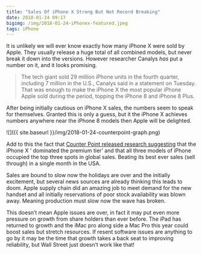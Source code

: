 ```yaml
---
title: "Sales Of iPhone X Strong But Not Record Breaking"
date: 2018-01-24 09:17
bigimg: /img/2018-01-24-iPhonex-featured.jpeg
tags: iPhone
---
```

It is unlikely we will ever know exactly how many iPhone X were sold by Apple. They usually release a huge total of all combined models, but never break it down into the versions. However researcher Canalys *has* put a number on it, and it looks promising.

> The tech giant sold 29 million iPhone units in the fourth quarter, including 7 million in the U.S., Canalys said in a statement on Tuesday. That was enough to make the iPhone X the most popular iPhone Apple sold during the period, topping the iPhone 8 and iPhone 8 Plus.

After being initially cautious on iPhone X sales, the numbers seem to speak for themselves. Granted this is only a guess, but it the iPhone X achieves numbers anywhere near the iPhone 8 models then Apple will be delighted.

![]({{ site.baseurl }}/img/2018-01-24-counterpoint-graph.png)

Add to this the fact that [Counter Point released research suggesting](https://www.counterpointresearch.com/global-top-selling-smartphones-november-2017/) that the iPhone X ‘ dominated the premium tier’ and that all three models of iPhone occupied the top three spots in global sales. Beating its best ever sales (sell through) in a single month in the USA.

Sales are bound to slow now the holidays are over and the initially excitement, but several news sources are already thinking this leads to doom. Apple supply chain did an amazing job to meet demand for the new handset and all initially reservations of poor stock availability was blown away. Meaning production must slow now the wave has broken.

This doesn’t mean Apple issues are over, in fact it may put even more pressure on growth from share holders than ever before. The iPad has returned to growth and the iMac pro along side a Mac Pro this year could boost sales but stretch resources.  If resent software issues are anything to go by it may be the time that growth takes a back seat to improving reliability, but Wall Street just doesn’t work like that!
